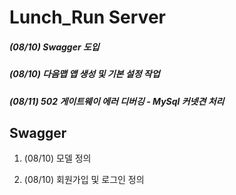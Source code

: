 # Lunch_Run Server

##### (08/10) Swagger 도입

##### (08/10) 다음맵 앱 생성 및 기본 설정 작업

##### (08/11) 502 게이트웨이 에러 디버깅 - MySql 커넷견 처리



## Swagger

1. (08/10) 모델 정의 

2. (08/10) 회원가입 및 로그인 정의
